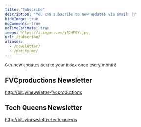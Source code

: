 ```yaml
---
title: "Subscribe"
description: "You can subscribe to new updates via email. 🌟"
hideImage: true
noComments: true
noTimeEstimate: true
image: https://i.imgur.com/yR5HPGY.jpg
url: /subscribe/
aliases:
  - /newsletter/
  - /notify-me/
---
```


Get new updates sent to your inbox once every month!

## FVCproductions Newsletter

http://bit.ly/newsletter-fvcproductions

## Tech Queens Newsletter

http://bit.ly/newsletter-tech-queens
